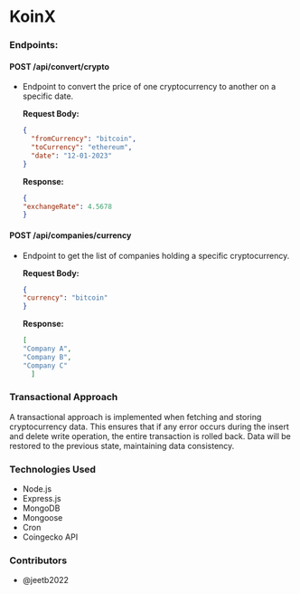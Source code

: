 # KoinX

### Endpoints:

#### POST /api/convert/crypto

- Endpoint to convert the price of one cryptocurrency to another on a specific date.
  
  **Request Body:**
  ```json
  {
    "fromCurrency": "bitcoin",
    "toCurrency": "ethereum",
    "date": "12-01-2023"
  }
  ```
  **Response:**

  ```json
  {
  "exchangeRate": 4.5678
  }
  ```
#### POST /api/companies/currency

- Endpoint to get the list of companies holding a specific cryptocurrency.

  **Request Body:**
  ```json
  {
  "currency": "bitcoin"
  }
  ```
  **Response:**
  ```json
  [
  "Company A",
  "Company B",
  "Company C"
    ]
### Transactional Approach

A transactional approach is implemented when fetching and storing cryptocurrency data. This ensures that if any error occurs during the insert and delete write operation, the entire transaction is rolled back. Data will be restored to the previous state, maintaining data consistency.

### Technologies Used

- Node.js
- Express.js
- MongoDB
- Mongoose
- Cron
- Coingecko API

### Contributors

- @jeetb2022
